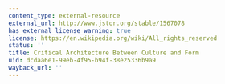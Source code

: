 ```yaml
---
content_type: external-resource
external_url: http://www.jstor.org/stable/1567078
has_external_license_warning: true
license: https://en.wikipedia.org/wiki/All_rights_reserved
status: ''
title: Critical Architecture Between Culture and Form
uid: dcdaa6e1-99eb-4f95-b94f-38e25336b9a9
wayback_url: ''
---
```

